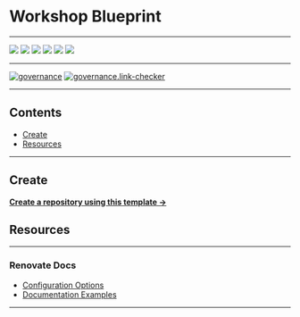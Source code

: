# Workshop Blueprint

---

![](https://img.shields.io/github/commit-activity/m/ik-workshop/workshop-blueprint)
![](https://img.shields.io/github/last-commit/ik-workshop/workshop-blueprint)
[![](https://img.shields.io/github/license/ivankatliarchuk/.github)](https://github.com/ivankatliarchuk/.github/LICENCE)
[![](https://img.shields.io/github/languages/code-size/ik-workshop/workshop-blueprint)](https://github.com/ik-workshop/workshop-blueprint)
[![](https://img.shields.io/github/repo-size/ik-workshop/workshop-blueprint)](https://github.com/ik-workshop/workshop-blueprint)
![](https://img.shields.io/github/languages/top/ik-workshop/workshop-blueprint?color=green&logo=markdown&logoColor=blue)

---

[![governance][governance-badge]][governance-action]
[![governance.link-checker][governance.link-checker.badge]][governance.link-checker.status]

---

<!-- START doctoc generated TOC please keep comment here to allow auto update -->
<!-- DON'T EDIT THIS SECTION, INSTEAD RE-RUN doctoc TO UPDATE -->
## Contents

- [Create](#create)
- [Resources](#resources)

<!-- END doctoc generated TOC please keep comment here to allow auto update -->

---

## Create

[**Create a repository using this template →**][template.generate]

## Resources

---

### Renovate Docs

- [Configuration Options](https://docs.renovatebot.com/configuration-options/#registryurls)
- [Documentation Examples](./examples)

---

<!-- resources -->
[template.generate]: https://github.com/ik-workshop/workshop-blueprint/generate
[code-style.badge]: https://img.shields.io/badge/code_style-prettier-ff69b4.svg?style=flat-square

[governance-badge]: https://github.com/ik-workshop/workshop-blueprint/actions/workflows/governance.bot.yml/badge.svg
[governance-action]: https://github.com/ik-workshop/workshop-blueprint/actions/workflows/governance.bot.yml

[governance.link-checker.badge]: https://github.com/ik-workshop/workshop-blueprint/actions/workflows/governance.links-checker.yml/badge.svg
[governance.link-checker.status]: https://github.com/ik-workshop/workshop-blueprint/actions/workflows/governance.links-checker.yml
